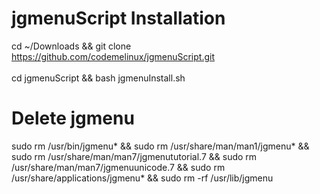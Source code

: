 # jgmenuScript Installation

cd ~/Downloads && git clone https://github.com/codemelinux/jgmenuScript.git <br/>
<br/>
cd jgmenuScript && bash jgmenuInstall.sh <br/>



# Delete jgmenu
sudo rm /usr/bin/jgmenu* && sudo rm /usr/share/man/man1/jgmenu* && sudo rm /usr/share/man/man7/jgmenututorial.7 && sudo rm /usr/share/man/man7/jgmenuunicode.7 && sudo rm /usr/share/applications/jgmenu* && sudo rm -rf /usr/lib/jgmenu
